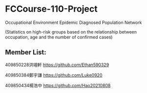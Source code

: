# FCCourse-110-Project
Occupational Environment Epidemic Diagnosed Population Network


(Statistics on high-risk groups based on the relationship between occupation, age and the number of confirmed cases)


Member List:
------------------------------------------------------------------------------------------------------------------------

409850228洪翊軒
https://github.com/Ethan590329


409850384鄭宇謙
https://github.com/Luke0920


409850434楊浩中
https://github.com/Hao20210808

